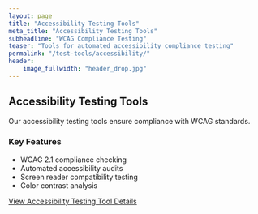 ```yaml
---
layout: page
title: "Accessibility Testing Tools"
meta_title: "Accessibility Testing Tools"
subheadline: "WCAG Compliance Testing"
teaser: "Tools for automated accessibility compliance testing"
permalink: "/test-tools/accessibility/"
header:
    image_fullwidth: "header_drop.jpg"
---
```


## Accessibility Testing Tools

Our accessibility testing tools ensure compliance with WCAG standards.

### Key Features
- WCAG 2.1 compliance checking
- Automated accessibility audits
- Screen reader compatibility testing
- Color contrast analysis

[View Accessibility Testing Tool Details](/test-analyst/assets/html/accessibilityTestinToolCut03.html)